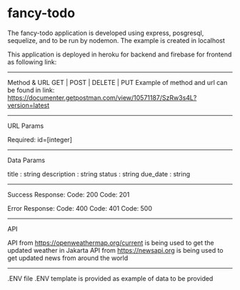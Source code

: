 # fancy-todo

The fancy-todo application is developed using express, posgresql, sequelize, and to be run by nodemon. The example is created in localhost

This application is deployed in heroku for backend and firebase for frontend as following link:
<still not working>

------------
Method & URL 
GET | POST | DELETE | PUT
Example of method and url can be found in link: 
https://documenter.getpostman.com/view/10571187/SzRw3s4L?version=latest

-----------
URL Params

Required:
id=[integer]

-----------
Data Params

title : string
description : string
status : string
due_date : string

-----------
Success Response:
Code: 200 
Code: 201 

Error Response:
Code: 400
Code: 401
Code: 500

----------
API

API from https://openweathermap.org/current is being used to get the updated weather in Jakarta
API from https://newsapi.org is being used to get updated news from around the world

----------
.ENV 
file .ENV template is provided as example of data to be provided